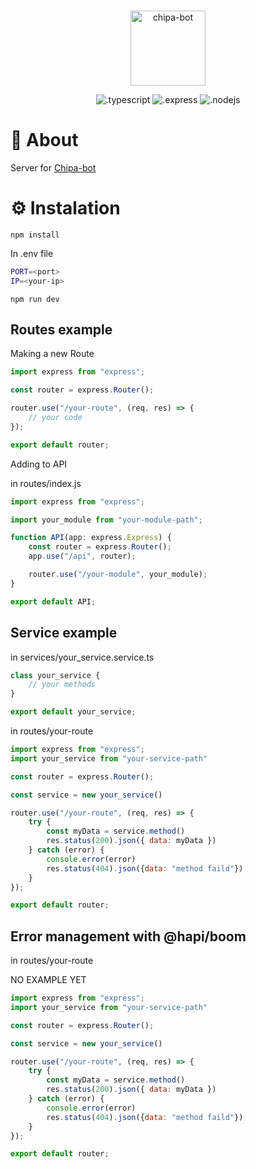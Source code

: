 <div align="center">
    <br />
    <p>
        <a>
            <img src="https://i.imgur.com/0KvOXjK.png" width="120" alt="chipa-bot" />
        </a>
    </p>
    <p>
        <img src="https://img.shields.io/badge/TypeScript-007ACC?style=for-the-badge&logo=TypeScript&logoColor=white" alt=".typescript" />
        <img src="https://img.shields.io/badge/express.js-%23404d59.svg?style=for-the-badge&logo=express&logoColor=%2361DAFB" alt=".express" />
        <img src="https://img.shields.io/badge/node.js-6DA55F?style=for-the-badge&logo=node.js&logoColor=white" alt=".nodejs" />
    </p>
</div>

# 📕 About

Server for [Chipa-bot](https://github.com/TaCoDevs/chipa-bot)

# ⚙️ Instalation

```sh-session
npm install
```
In .env file

```bash
PORT=<port>
IP=<your-ip>
```

```sh-session
npm run dev
```

## Routes example

Making a new Route

```js
import express from "express";

const router = express.Router();

router.use("/your-route", (req, res) => {
    // your code
});

export default router;
```

Adding to API

in routes/index.js

```js
import express from "express";

import your_module from "your-module-path";

function API(app: express.Express) {
    const router = express.Router();
    app.use("/api", router);

    router.use("/your-module", your_module);
}

export default API;
```
## Service example

in services/your_service.service.ts

```js
class your_service {
    // your methods
}

export default your_service;
```

in routes/your-route

```js
import express from "express";
import your_service from "your-service-path"

const router = express.Router();

const service = new your_service()

router.use("/your-route", (req, res) => {
    try {
        const myData = service.method()
        res.status(200).json({ data: myData })
    } catch (error) {
        console.error(error)
        res.status(404).json({data: "method faild"})
    }
});

export default router;
```

## Error management with @hapi/boom

in routes/your-route

NO EXAMPLE YET

```js
import express from "express";
import your_service from "your-service-path"

const router = express.Router();

const service = new your_service()

router.use("/your-route", (req, res) => {
    try {
        const myData = service.method()
        res.status(200).json({ data: myData })
    } catch (error) {
        console.error(error)
        res.status(404).json({data: "method faild"})
    }
});

export default router;
```
